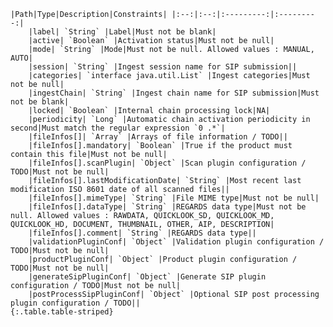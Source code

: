     |Path|Type|Description|Constraints| |:--:|:--:|:---------:|:---------:|
        |label| `String` |Label|Must not be blank|
        |active| `Boolean` |Activation status|Must not be null|
        |mode| `String` |Mode|Must not be null. Allowed values : MANUAL, AUTO|
        |session| `String` |Ingest session name for SIP submission||
        |categories| `interface java.util.List` |Ingest categories|Must not be null|
        |ingestChain| `String` |Ingest chain name for SIP submission|Must not be blank|
        |locked| `Boolean` |Internal chain processing lock|NA|
        |periodicity| `Long` |Automatic chain activation periodicity in second|Must match the regular expression `0 .*`|
        |fileInfos[]| `Array` |Arrays of file information / TODO||
        |fileInfos[].mandatory| `Boolean` |True if the product must contain this file|Must not be null|
        |fileInfos[].scanPlugin| `Object` |Scan plugin configuration / TODO|Must not be null|
        |fileInfos[].lastModificationDate| `String` |Most recent last modification ISO 8601 date of all scanned files||
        |fileInfos[].mimeType| `String` |File MIME type|Must not be null|
        |fileInfos[].dataType| `String` |REGARDS data type|Must not be null. Allowed values : RAWDATA, QUICKLOOK_SD, QUICKLOOK_MD, QUICKLOOK_HD, DOCUMENT, THUMBNAIL, OTHER, AIP, DESCRIPTION|
        |fileInfos[].comment| `String` |REGARDS data type||
        |validationPluginConf| `Object` |Validation plugin configuration / TODO|Must not be null|
        |productPluginConf| `Object` |Product plugin configuration / TODO|Must not be null|
        |generateSipPluginConf| `Object` |Generate SIP plugin configuration / TODO|Must not be null|
        |postProcessSipPluginConf| `Object` |Optional SIP post processing plugin configuration / TODO||
    {:.table.table-striped}
